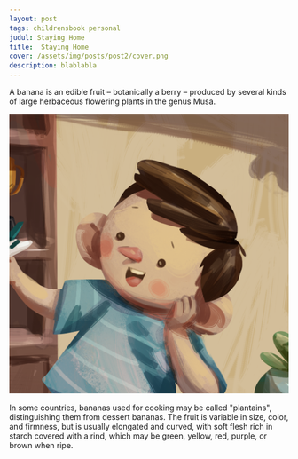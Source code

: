 ```yaml
---
layout: post
tags: childrensbook personal
judul: Staying Home
title:  Staying Home
cover: /assets/img/posts/post2/cover.png
description: blablabla
---
```


A banana is an edible fruit – botanically a berry – produced by several kinds
of large herbaceous flowering plants in the genus Musa.

![My helpful screenshot](/assets/img/posts/post2/cover.png)

In some countries, bananas used for cooking may be called "plantains",
distinguishing them from dessert bananas. The fruit is variable in size, color,
and firmness, but is usually elongated and curved, with soft flesh rich in
starch covered with a rind, which may be green, yellow, red, purple, or brown
when ripe.
